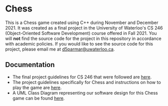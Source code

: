 # Chess
This is a Chess game created using C++ during November and December 2021. It was created as a final project in the University of Waterloo's CS 246 (Object-Oriented Software Development) course offered in Fall 2021. You will **not** find the source code for the project in this repository in accordance with academic policies. If you would like to see the source code for this project, please email me at d5parmar@uwaterloo.ca.

## Documentation
- The final project guidelines for CS 246 that were followed are [here](docs/project_guidelines.pdf).
- The project guidelines specifically for Chess and instructions on how to play the game are [here](docs/chess.pdf).
- A UML Class Diagram representing our software design for this Chess game can be found [here](docs/uml-final.pdf).
